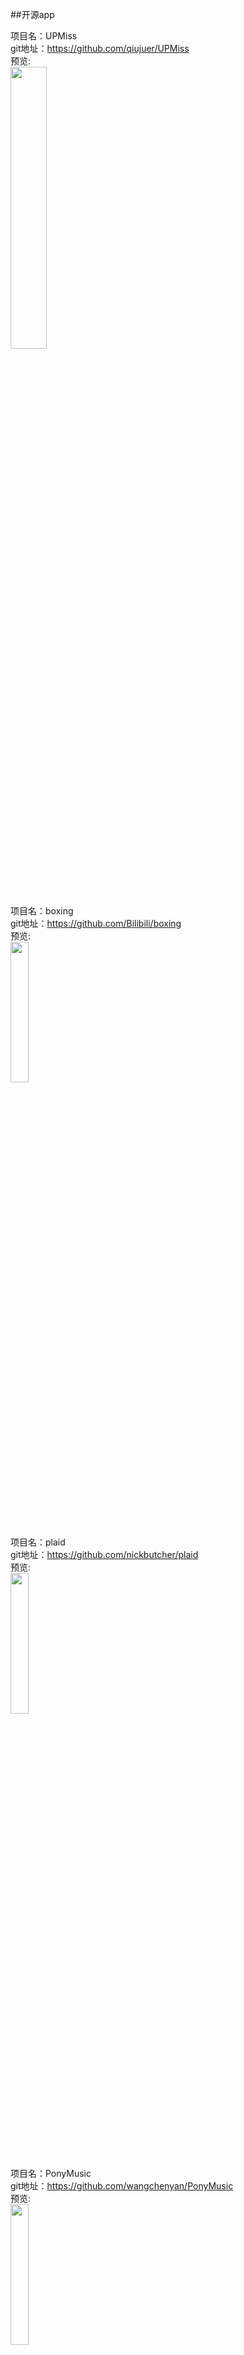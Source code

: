 
##开源app<br>





项目名：UPMiss<br>
git地址：https://github.com/qiujuer/UPMiss<br>
预览:<br>
<img src="https://raw.githubusercontent.com/qiujuer/UPMiss/master/arts/shot.png" width="34%" />

项目名：boxing<br>
git地址：https://github.com/Bilibili/boxing<br>
预览:<br>
<img src="https://github.com/Bilibili/boxing/raw/master/screenshot/multi_image.webp" width="24%" />

项目名：plaid<br>
git地址：https://github.com/nickbutcher/plaid<br>
预览:<br>
<img src="https://github.com/nickbutcher/plaid/raw/master/screenshots/plaid_demo.gif" width="24%" />

项目名：PonyMusic<br>
git地址：https://github.com/wangchenyan/PonyMusic<br>
预览:<br>
<img src="https://raw.githubusercontent.com/wangchenyan/PonyMusic/master/app/src/main/res/drawable-xxhdpi/ic_launcher.png" width="24%" />

项目名：Translator<br>
git地址：https://github.com/marktony/Translator<br>
预览:<br>
<img src="https://github.com/marktony/Translator/raw/master/screenshots/0.png" width="30%" />

项目名：UGank<br>
git地址：https://github.com/Bakumon/UGank<br>
预览:<br>
<img src="https://github.com/Bakumon/UGank/raw/master/art/ugank1.png" width="30%" />

项目名：remusic<br>
git地址：https://github.com/aa112901/remusic<br>
预览:<br>
<img src="https://github.com/aa112901/remusic/raw/master/screenshot/device-2016-08-18-213206.png" width="30%" />

项目名：HatkeMessenger<br>
git地址：https://github.com/webianks/HatkeMessenger<br>
预览:<br>
<img src="https://github.com/webianks/HatkeMessenger/raw/master/screens/screen2.png" width="30%" />

项目名：MusicBobber<br>
git地址：https://github.com/Cleveroad/MusicBobber<br>
预览:<br>
<img src="https://github.com/Cleveroad/MusicBobber/raw/master/images/demo.gif" width="30%" />

项目名：EZScreenshot<br>
git地址：https://github.com/zty5678/EZScreenshot<br>
预览:<br>
<img src="https://github.com/zty5678/EZScreenshot/raw/master/art/screenshots/3.png" width="30%" />

项目名：Puff-Android<br>
git地址：https://github.com/PuffOpenSource/Puff-Android<br>
预览:<br>
<img src="https://github.com/PuffOpenSource/Puff-Android/raw/master/img/screenshots/SC_08_KeyboardDialog.png" width="30%" />

项目名：KuaiChuan<br>
git地址：https://github.com/mayubao/KuaiChuan<br>
预览:<br>
<img src="https://github.com/mayubao/KuaiChuan/raw/master/ScreenShot/fs_1.gif" width="30%" />

项目名：AisenWeiBo<br>
git地址：https://github.com/wangdan/AisenWeiBo<br>
解释：<br>
新浪微博第三方Android客户端<br>
预览:<br>
<img src="https://github.com/wangdan/AisenWeibo/raw/master/resource/444.gif" width="30%" />

项目名：MyDiary<br>
git地址：https://github.com/erttyy8821/MyDiary<br>
解释：<br>
In the Movie "-your name.-" (君の名は。, 你的名字) , "My Diary" of android version is.<br>
预览:<br>
<img src="https://github.com/erttyy8821/MyDiary/raw/master/screenshot/s_0.png" width="30%" />

项目名：likequanmintv<br>
git地址：https://github.com/a371166028/likequanmintv<br>
解释：<br>
基于MVP的Retrofit2(okhttp3)+rxjava+dagger2+greendao+glide+rtmp直播。该项目系仿全民TV,属于独立开发者作品,仅供参考学习<br>
预览:<br>
<img src="https://camo.githubusercontent.com/aafb4558f73227e6f896edb55d2f9431932b3ac6/687474703a2f2f696d672e626c6f672e6373646e2e6e65742f3230313631323031303934383231393736" width="30%" />

项目名：murmur<br>
git地址：https://github.com/nekocode/murmur<br>
解释：<br>
Murmur 是一个带 白噪声 效果的豆瓣电台第三方客户端<br>
预览:<br>
<img src="https://github.com/nekocode/murmur/raw/master/art/screenshot2.png" width="30%" />

项目名：jianshi<br>
git地址：https://github.com/wingjay/jianshi<br>
解释：<br>
A Full-Stack mobile app, including Android & Server, Simple-Poem 简诗. You can write poem in graceful & traditional Chinese style. http://www.jianshu.com/p/cf496fc408b2<br>
预览:<br>
<img src="https://github.com/wingjay/jianshi/raw/master/material/screenshots/with_phone/3.PNG" width="30%" />

项目名：FastApp<br>
git地址：https://github.com/closedevice/FastApp<br>
解释：<br>
FastApp是一个轻量级急速开发框架，基于Fragment+RxJava+Retrofit 2.0+Glide+Realm构建，采用Material Design设计风格，帮助开发者快速构建轻量级应用<br>
预览:<br>
<img src="https://raw.githubusercontent.com/closedevice/FastApp/master/screenshots/gan.png" width="30%" />

项目名：Potier<br>
git地址：https://github.com/florent37/Potier<br>
解释：<br>
Designed for Android Lollipop<br>
预览:<br>
<img src="https://raw.githubusercontent.com/florent37/Potier/master/screenshots/home1_small.png" width="30%" />

项目名：glucosio-android<br>
git地址：https://github.com/Glucosio/glucosio-android<br>
解释：<br>
Glucosio Android App<br>
预览:<br>
<img src="https://cloud.githubusercontent.com/assets/5623301/14087778/f02be08c-f52b-11e5-9ff3-15bc5670cddb.png" width="30%" />

项目名：BookReader<br>
git地址：https://github.com/JustWayward/BookReader<br>
解释：<br>
任阅小说阅读器，高仿追书神器，实现追书推荐、标签检索、翻书效果、文章阅读、缓存章节、日夜间模式、文本朗读等功能<br>
预览:<br>
<img src="https://github.com/JustWayward/BookReader/raw/master/screenshot/home_zhuishu.png?raw=true" width="30%" />

项目名：LingDong2.0<br>
git地址：https://github.com/zhoubowen-sky/LingDong2.0<br>
解释：<br>
“面对面文件快传”，Android端灵动快传，安卓互传文件，局域网，无网传输文件，Android，file transfer<br>
预览:<br>
<img src="https://github.com/zhoubowen-sky/LingDong2.0/raw/master/github-images-folder/yaokongdiannao.jpg" width="30%" />

项目名：Filmy<br>
git地址：https://github.com/salRoid/Filmy<br>
解释：<br>
Awesome material designed movie app powered by tmdb and trakt<br>
预览:<br>
<img src="https://camo.githubusercontent.com/c8c6ffb5294c3a1536bf928e3e0ab56fe699a2c6/687474703a2f2f7777772e77656269616e6b732e636f6d2f66696c6d792f66696c6d792e706e67" width="30%" />

项目名：Recovery<br>
git地址：https://github.com/Sunzxyong/Recovery<br>
解释：<br>
A crash recovery framework<br>
预览:<br>
<img src="https://camo.githubusercontent.com/62290027e0fe7bbd3863016bcf2e2942dc1b0a51/687474703a2f2f3778737778662e636f6d322e7a302e676c622e71696e697563646e2e636f6d2f626c6f672f5265636f766572795f6d61696e2e706e67" width="30%" />

项目名：fir.flight<br>
git地址：https://github.com/ryanhoo/fir.flight<br>
解释：<br>
An android version Test Flight by using the testing app distribution service provided by fir.im<br>
预览:<br>
<img src="https://github.com/ryanhoo/fir.flight/raw/develop/materials/Artboard-Overview-v2.0.png" width="30%" />

项目名：PixPic<br>
git地址：https://github.com/Yalantis/PixPic<br>
解释：<br>
PixPic, a Photo Editing App<br>
预览:<br>
<img src="https://github.com/Yalantis/PixPic/raw/master/Screenshots/5.5%20Device%204.jpg" width="30%" />

项目名：Gank<br>
git地址：https://github.com/JohnnyShieh/Gank<br>
解释：<br>
An unofficial client of gank.io, based on Flux pattern and Rx series.<br>
预览:<br>
<img src="https://github.com/JohnnyShieh/Gank/raw/master/screenshots/today.jpg" width="30%" />

项目名：zikobot<br>
git地址：https://github.com/joxad/zikobot<br>
解释：<br>
This project is an open-source alarm using Spotify SDK + Databinding + Dagger 2 <br>
预览:<br>
<img src="https://github.com/joxad/zikobot/raw/master/images/light_playstore.png" width="30%" />

项目名：EasyGank<br>
git地址：https://github.com/CaMnter/EasyGank<br>
解释：<br>
The project build framework based on the Rx series and MVP pattern. http://gank.io/ <br>
预览:<br>
<img src="https://camo.githubusercontent.com/249ddcb0d2d2063e51c71e172724e3f231b1c684/687474703a2f2f7777342e73696e61696d672e636e2f6c617267652f3030366c5045633967773166333074676634326e686a333161793239386e65352e6a7067" width="30%" />

项目名：Luban-Circle-Demo<br>
git地址：https://github.com/huijimuhe/Luban-Circle-Demo<br>
解释：<br>
仿朋友圈按顺序上传图片至七牛，基于luban算法压缩<br>
预览:<br>
<img src="https://github.com/huijimuhe/Luban-Circle-Demo/raw/master/art/device-2016-08-05-122301.png" width="30%" />

项目名：Notes<br>
git地址：https://github.com/lguipeng/Notes<br>
解释：<br>
Material Design Notes App<br>
预览:<br>
<img src="https://github.com/lguipeng/Notes/raw/master/screenshot/screenshot_2.png" width="30%" />

项目名：android-cube-app<br>
git地址：https://github.com/liaohuqiu/android-cube-app<br>
解释：<br>
http://cube-sdk.liaohuqiu.net/<br>
预览:<br>
<img src="https://camo.githubusercontent.com/a841fc83f71eb2e3c2438ecf8ca672b280ccb519/687474703a2f2f737261696e2d6769746875622e71696e6975646e2e636f6d2f6c6f61642d6d6f72652f6c6f61642d6d6f72652d666f722d6c6973742d766965772e676966" width="30%" />

项目名：OpenLauncher<br>
git地址：https://github.com/Benny-Kok/OpenLauncher<br>
解释：<br>
Android open source launcher project (Active)<br>
预览:<br>
<img src="https://github.com/Benny-Kok/OpenLauncher/raw/master/DisplayPictures/Screenshot_2016-08-03-20-57-15.png" width="30%" />

项目名：toilet<br>
git地址：https://github.com/vczero/toilet<br>
解释：<br>
厕所在哪（React Native App）<br>
预览:<br>
<img src="https://github.com/vczero/toilet/raw/master/map.png" width="30%" />

项目名：fangDouYu<br>
git地址：https://github.com/cokuscz/fangDouYu<br>
解释：<br>
仿斗鱼app 采用mvp dagger2+retrofit2+rx＋glide<br>



项目名：ferro<br>
git地址：https://github.com/MaksTuev/ferro<br>
解释：<br>
Simple and powerful MVP library for Android<br>
演示:<br>
<img src="https://github.com/MaksTuev/ferro/raw/master/ferro.gif" width="30%" />


项目名：rxjava-webservice-example<br>
git地址：https://github.com/mutexkid/rxjava-webservice-example<br>
解释：<br>
simple comparison between Retrofit with & without RxJava<br>


项目名：AndroidMVPSample<br>
git地址：https://github.com/WuXiaolong/AndroidMVPSample<br>
预览:<br>
<img src="https://camo.githubusercontent.com/d85d22f75cea33eea01829b448c7251ff093f2c7/687474703a2f2f3771356332682e636f6d312e7a302e676c622e636c6f7564646e2e636f6d2f416e64726f696450726f6772616d6d65724c6f676f2e6a7067" width="30%" />

项目名：Material-Movies<br>
git地址：https://github.com/saulmm/Material-Movies<br>
预览:<br>
<img src="https://camo.githubusercontent.com/cb1a7ead648dd745e5b3e4a2600f24a8dc37bbe7/687474703a2f2f616e64726f636f64652e65732f77702d636f6e74656e742f75706c6f6164732f323031352f30332f66616d696c79322e706e67" width="30%" />

项目名：NHentai-android<br>
git地址:https://github.com/FengMoeTeam/NHentai-android<br>
预览:<br>
<img src="https://github.com/FengMoeTeam/NHentai-android/raw/master/art/screenshot_main.png" width="30%"/><br>

项目名：PaperAirplane-Dev-Team/BlackLight<br>
git地址:https://github.com/PaperAirplane-Dev-Team/BlackLight<br>
解释:<br>
A light Sina Weibo client for Android https://black.lighting<br>

项目名：OpenEyes<br>
git地址:https://github.com/xiaohaibin/OpenEyes<br>
预览:<br>
<img src="https://github.com/xiaohaibin/OpenEyes/raw/master/screenshots/001.jpg" width="30%"/><br>

项目名：MoeQuest<br>
git地址:https://github.com/HotBitmapGG/MoeQuest<br>
预览:<br>
<img src="https://github.com/HotBitmapGG/MoeQuest/raw/master/meizi_pic/03.png?raw=true" width="30%"/><br>

项目名：Constraints<br>
git地址:https://github.com/hitherejoe/Constraints<br>
预览:<br>
<img src="https://github.com/hitherejoe/Constraints/raw/master/images/constraintlayout.png" width="30%"/><br>

项目名：CoCoin<br>
git地址:https://github.com/Nightonke/CoCoin<br>
预览:<br>
<img src="https://github.com/Nightonke/CoCoin/raw/master/PNG/CoCoin_White_Bg.png" width="30%"/><br>

项目名：T-MVP<br>
git地址:https://github.com/north2014/T-MVP<br>
预览:<br>
<img src="https://camo.githubusercontent.com/8f5227054ccf8722ed44796d3e76bc5619e2cc6f/687474703a2f2f75706c6f61642d696d616765732e6a69616e7368752e696f2f75706c6f61645f696d616765732f3735313836302d306263633062343963336162313361332e6a70673f696d6167654d6f6772322f6175746f2d6f7269656e742f7374726970253743696d61676556696577322f322f772f31323430" width="30%"/><br>

项目名：murmur<br>
git地址:https://github.com/nekocode/murmur<br>
预览:<br>
<img src="https://github.com/nekocode/murmur/raw/master/art/screenshot3.png" width="30%"/><br>

项目名：CarAssistant<br>
git地址:https://github.com/qyxxjd/CarAssistant<br>
预览:<br>
<img src="https://github.com/qyxxjd/CarAssistant/raw/master/screenshots/Screenshot001.png?raw=true" width="30%"/><br>

项目名：520Linkee<br>
git地址:https://github.com/GrayJIAXU/520Linkee<br>
预览:<br>
<img src="https://camo.githubusercontent.com/73c04ce59469697bfc1ee6987a031f8b9bf8a294/687474703a2f2f75706c6f61642d696d616765732e6a69616e7368752e696f2f75706c6f61645f696d616765732f323030343336322d616364393736356633386161363962372e706e673f696d6167654d6f6772322f6175746f2d6f7269656e742f7374726970253743696d61676556696577322f322f772f31323430" width="30%"/><br>


项目名：open-event-android<br>
git地址:https://github.com/fossasia/open-event-android<br>
预览:<br>
<img src="https://camo.githubusercontent.com/e849f761ca58613ef4c669e61c35e35c5ab87f9c/68747470733a2f2f696d672e796f75747562652e636f6d2f76692f6e354734797733742d2d552f302e6a7067" width="30%"/><br>

项目名：react-native-demo<br>
git地址:https://github.com/Trinea/react-native-demo<br>
预览:<br>
<img src="https://camo.githubusercontent.com/14ad31d130082a6bf1081dac0af551d59091c1a3/687474703a2f2f702e636f64656b6b2e636f6d2f696d616765732f77656978696e2d636f64656b6b2d3136302e6a7067" width="30%"/><br>

项目名：SuperMvp<br>
git地址:https://github.com/liuyanggithub/SuperMvp<br>
预览:<br>
<img src="https://github.com/liuyanggithub/SuperMvp/raw/master/picture1.gif" width="30%"/><br>

项目名：MarkdownEditors<br>
git地址:https://github.com/qinci/MarkdownEditors<br>
预览:<br>
<img src="https://github.com/qinci/MarkdownEditors/raw/master/image/image_new_01.jpg" width="30%"/><br>

项目名：SeeWeather<br>
git地址:https://github.com/xcc3641/SeeWeather<br>
预览:<br>
<img src="https://github.com/xcc3641/SeeWeather/raw/master/images/day.png" width="30%"/><br>

项目名：ignite<br>
git地址:https://github.com/infinitered/ignite<br>
预览:<br>
<img src="https://github.com/infinitered/ignite/raw/master/_art/screens.gif" width="30%"/><br>

项目名：PackageTracker<br>
git地址:https://github.com/fython/PackageTracker<br>
预览:<br>
<img src="https://github.com/fython/PackageTracker/raw/master/art/web_hi_res_512.png" width="30%"/><br>

项目名：EasyWeather<br>
git地址:https://github.com/code-crusher/EasyWeather<br>
预览:<br>
<img src="https://github.com/code-crusher/EasyWeather/raw/master/images/screenshot.png" width="30%"/><br>

项目名：quill<br>
git地址:https://github.com/vickychijwani/quill<br>
预览:<br>
<img src="https://camo.githubusercontent.com/3667c6d3c932088abb6305982635399c6990f952/68747470733a2f2f646c2e64726f70626f7875736572636f6e74656e742e636f6d2f752f333033373833312f7175696c6c2d6769746875622f666561747572652d677261706869632e706e67" width="30%"/><br>

项目名：BookShelf<br>
git地址:https://github.com/iHaPBoy/BookShelf<br>
预览:<br>
<img src="https://camo.githubusercontent.com/52dad44165bc8cfdbec1214f9008dcce0539967e/687474703a2f2f7777312e73696e61696d672e636e2f6c617267652f303036744e6252776a77316635386e7575337163786a33306a303069636d7976" width="30%"/><br>


项目名：RxWeather<br>
git地址:https://github.com/SmartDengg/RxWeather<br>
预览:<br>
<img src="https://github.com/SmartDengg/RxWeather/raw/master/images/RxWeather.gif" width="30%" /><br>

项目名：material-intro<br>
git地址:https://github.com/HeinrichReimer/material-intro<br>
预览:<br>
<img src="https://camo.githubusercontent.com/c0837d13fd6f45b0f77b9723962d3716abac188e/687474703a2f2f692e696d6775722e636f6d2f686d686e7a55622e706e67" width="30%" /><br>

项目名：talalarmo<br>
git地址:https://github.com/trikita/talalarmo<br>
预览:<br>
<img src="https://github.com/trikita/talalarmo/raw/master/artwork/setting-alarm.png"width="30%"  /><br>

项目名：Weather-Lite<br>
git地址:https://github.com/ZhangQinglian/Weather-Lite<br>
预览:<br>
<img src="https://camo.githubusercontent.com/3b934017c8122e0b8301c26543ac8ed56dac5458/687474703a2f2f37787072676e2e636f6d312e7a302e676c622e636c6f7564646e2e636f6d2f6465766963652d323031362d30352d31372d3137333131352e706e67"width="30%"  /><br>

项目名：V2EX<br>
git地址:https://github.com/zzhoujay/V2EX<br>
预览:<br>
<img src="https://camo.githubusercontent.com/dc95dc01c861cb6cde98a9dfdb92cf49b0555407/687474703a2f2f6769742e6f736368696e612e6e65742f75706c6f6164732f696d616765732f323031352f303732382f3230333531355f64386430323635315f3134313030392e706e67" width="30%" /><br>



项目名：WeexOne<br>
git地址: https://github.com/dodola/WeexOne<br>
预览:<br>
<img src="https://github.com/dodola/WeexOne/raw/master/images/1.png" width="30%" /><br>

项目名：YouJoin-Android<br>
git地址: https://github.com/FreedomZZQ/YouJoin-Android<br>
预览:<br>
<img src="https://camo.githubusercontent.com/f1696632a3b0c5b501ef04120c021dc50df07542/687474703a2f2f37767a726a302e636f6d312e7a302e676c622e636c6f7564646e2e636f6d2f796f756a6f696e2d616e64726f69642d312d77656c636f6d652e706e673f696d616765566965772f322f772f343030" width="30%" /><br>


项目名：Omni-Notes<br>
git地址: https://github.com/federicoiosue/Omni-Notes<br>
预览:<br>
<img src="https://raw.githubusercontent.com/federicoiosue/Omni-Notes/develop/etc/play_store_pics/02.png" width="30%" /><br>

项目名：GanHuoIO<br>
git地址: https://github.com/burgessjp/GanHuoIO<br>
预览:<br>
<img src="https://camo.githubusercontent.com/5705342b90d614dc2c675da9be36c7c6d27df5b5/687474703a2f2f75706c6f61642d696d616765732e6a69616e7368752e696f2f75706c6f61645f696d616765732f3632333530342d336137353433653465363530636434612e6a70673f696d6167654d6f6772322f6175746f2d6f7269656e742f7374726970253743696d61676556696577322f322f772f31323430" width="30%" /><br>

项目名：BiliPlayer<br>
git地址: https://github.com/liujia95/BiliPlayer<br>
预览:<br>
<img src="https://camo.githubusercontent.com/bef8fe75d16ddc0950a98a437b221d9103e0f364/687474703a2f2f692e696d6775722e636f6d2f42766b6978716c2e6a7067" width="30%" /><br>

项目名：Mondroid<br>
git地址: https://github.com/hitherejoe/Mondroid<br>
预览:<br>
<img src="https://github.com/hitherejoe/Mondroid/raw/master/images/mondroid_screens.png" width="30%" /><br>

项目名：Girls<br>
git地址: https://github.com/Gracker/Girls<br>
预览:<br>
<img src="https://github.com/Gracker/Girls/raw/master/preview/preview_girls.png" /><br>

项目名：OhMyBiliBili<br>
git地址: https://github.com/HotBitmapGG/OhMyBiliBili<br>
预览:<br>
<img src="https://github.com/HotBitmapGG/OhMyBiliBili/raw/OhMyBiliBili/bilibiliPic/01.jpg?raw=true" width="30%" /><br>

项目名：onyx<br>
git地址: https://github.com/hanuor/onyx<br>
预览:<br>
<img src="https://github.com/hanuor/onyx/raw/master/anim2.gif" width="30%" /><br>

项目名：Tiny-note<br>
git地址: https://github.com/gougouccnu/Tiny-note<br>
预览:<br>
<img src="https://camo.githubusercontent.com/51090a107b7f51acc18692c8944d02bf786ce806/687474703a2f2f6f38316c6a68656a662e626b742e636c6f7564646e2e636f6d2f6e6577506963332e6a70673f696d61676556696577322f312f772f3237302f682f3438302f712f3735" width="30%" /><br>

项目名：Android-Material-Themes-Demo<br>
git地址: https://github.com/StevenByle/Android-Material-Themes-Demo<br>
预览:<br>
<img src="https://github.com/StevenByle/Android-Material-Themes-Demo/raw/master/README%20Content/Material%20Theme%20Variations.png" width="30%" /><br>

项目名：BaseAnimation<br>
git地址: https://github.com/z56402344/BaseAnimation<br>
预览:<br>
<img src="https://camo.githubusercontent.com/88cc44e21784fdeb62c90d1cf9b0d0baa16a626b/687474703a2f2f696d672e626c6f672e6373646e2e6e65742f3230313430323130323232313336353738" width="30%" /><br>

项目名：WeiBo<br>
git地址: https://github.com/wenmingvs/WeiBo<br>
预览:<br>
<img src="https://camo.githubusercontent.com/975ec2a5125d79881b712579495f49d74cec989c/687474703a2f2f7777312e73696e61696d672e636e2f6d773639302f3639316363313531677731663372746e3033696d626a323037693064637766662e6a7067" width="30%" /><br>

项目名：H-Viewer<br>
git地址: https://github.com/PureDark/H-Viewer<br>
预览:<br>
<img src="https://github.com/PureDark/H-Viewer/raw/master/images/1.png" width="30%" /><br>

项目名：HeartBeat<br>
git地址: https://github.com/maxiee/HeartBeat<br>
预览:<br>
<img src="https://github.com/maxiee/HeartBeat/raw/master/screenshot.png" width="30%" /><br>

项目名：awesome-android-ui<br>
git地址：https://github.com/wasabeef/awesome-android-ui<br>
预览:<br>
無，收納項目，吊的起飛<br>

项目名：stock-hawk-app<br>
git地址：https://github.com/DmitryMalkovich/stock-hawk-app<br>
预览:<br>
<img src="https://cloud.githubusercontent.com/assets/2931932/15270441/95bb27c6-1a28-11e6-8534-fdb3d9c13b8d.png" width="30%" /><br>

项目名 :Douya<br>
git地址：https://github.com/DreaminginCodeZH/Douya<br>
预览:<br>
<img src="https://github.com/DreaminginCodeZH/Douya/raw/master/screenshot/00-main.png" width="30%" /><br>

项目名：visual-goodies<br>
git地址：https://github.com/alexive/visual-goodies<br>
预览:<br>
![](https://github.com/alexive/visual-goodies/raw/master/images/sample1.gif) <br>

项目名：CNBlog<br>
git地址：https://github.com/yjxandroid/CNBlog<br>
预览:<br>
![](https://camo.githubusercontent.com/0e83d2951476b3105b4e248771770e95a9988eb1/687474703a2f2f7777312e73696e61696d672e636e2f6c617267652f61313734633633336777316572723139776b78377767323062343068736e70642e676966) <br>

项目名：Girls<br>
git地址：https://github.com/flyou/Girls<br>
预览:<br>
<img src="https://camo.githubusercontent.com/dad20e62ad7b0ef408b10b3f4f668602f666cb30/687474703a2f2f37786c3764792e636f6d312e7a302e676c622e636c6f7564646e2e636f6d2f6465766963652d323031362d30342d32322d3030333534342e706e67" width="30%" /><br>

项目名：SimplifyReader<br>
git地址:https://github.com/SkillCollege/SimplifyReader<br>
预览:<br>
<img src="https://raw.githubusercontent.com/SkillCollege/server/master/SimplifyReader/images/project.gif" width="30%" /><br>

项目名：superCleanMaster<br>
git地址:https://github.com/joyoyao/superCleanMaster<br>
预览:<br>
<img src="https://github.com/joyoyao/superCleanMaster/raw/master/screenshot/home.jpg" width="30%" /><br>

项目名：f8app<br>
git地址：https://github.com/fbsamples/f8app<br>
预览:<br>
<img src="https://github.com/fbsamples/f8app/raw/master/.github/screenshot-app@2x.png" width="30%" /><br>

项目名：Baby<br>
git地址：https://github.com/rogerou/Baby<br>
预览:<br>
<img src="https://github.com/rogerou/Baby/raw/master/art/Screenshot_20160214-173027.png" width="30%" /><br>


项目名：popular-movies-app<br>
git地址：https://github.com/DmitryMalkovich/popular-movies-app<br>
预览:<br>
<img src="https://cloud.githubusercontent.com/assets/2931932/14224948/c983f498-f8b8-11e5-98d4-ef084e4ad34b.png" width="30%" /><br>

项目名：AndroidCubeDemo<br>
git地址：https://github.com/geminiwen/AndroidCubeDemo<br>
预览:<br>
![](https://camo.githubusercontent.com/54d49e4ca0edfee9db04bb9dcd00e125c9b46d8f/687474703a2f2f7777322e73696e61696d672e636e2f6c617267652f35646435343133316777316577687a743364617137673230663030716f6232612e676966) <br>


项目名：MicroReader<br>
git地址：https://github.com/YiuChoi/MicroReader<br>
预览:<br>
<img src="https://github.com/YiuChoi/MicroReader/raw/master/screenshot/Screenshot_20160503-085853.png" width="30%" />

项目名：DanmakuFlameMaster<br>
git地址https://github.com/Bilibili/DanmakuFlameMaster<br>
预览:<br>
<img src="https://camo.githubusercontent.com/5d619b8e479e2c618150278cad3eb1c8e6a1d36d/68747470733a2f2f7261772e6769746875622e636f6d2f637469616f2f637469616f2e6769746875622e696f2f6d61737465722f696d616765732f617070732f62696c692e706e673f7261773d74727565" width="30%" />

项目名：AndroidRuler<br>
git地址：
https://github.com/dalong982242260/AndroidRuler<br>
解释:<br>
android自定义尺子收集demo<br>
预览：<br>
<img src="https://github.com/dalong982242260/AndroidRuler/raw/master/img/ruler_3.png" width="30%" />

项目名：XhsWelcomeAnim<br>
git地址：https://github.com/w446108264/XhsWelcomeAnim<br>
预览:<br>
<img src="https://raw.githubusercontent.com/w446108264/XhsWelcomeAnim/master/output/show.gif" width="30%" />

项目名：Meizhi<br>
git地址：https://github.com/drakeet/Meizhi<br>
预览:<br>
<img src="https://github.com/drakeet/Meizhi/raw/master/screenshots/s0.png" width="30%" />

项目名：RXRetrofitDaggerMvpDemo<br>
git地址：https://github.com/tuozhaobing/RXRetrofitDaggerMvpDemo<br>
预览:<br>
![](https://github.com/tuozhaobing/RXRetrofitDaggerMvpDemo/raw/master/ScreenShots/2016-04-12%2000:57:09屏幕截图.png) <br>

项目名：PhotoNoter<br>
git地址：https://github.com/yydcdut/PhotoNoter<br>
预览:<br>
<img src="https://raw.githubusercontent.com/yydcdut/PhotoNoter/master/screenshot/animation.gif" width="30%" />

项目名：CNode-Material-Design<br>
git地址：https://github.com/TakWolf/CNode-Material-Design<br>
预览:<br>
<img src="https://github.com/TakWolf/CNode-Material-Design/raw/develop/art/screenshot_s02.png" width="30%" />


项目名：Moose<br>
git地址：https://github.com/Harlber/Moose<br>
预览:<br>
<img src="https://github.com/Harlber/Moose/raw/master/art/image_drawer.png" width="30%" />

项目名：GeometricWeather<br>
git地址：https://github.com/WangDaYeeeeee/GeometricWeather<br>
预览:<br>
<img src="https://github.com/WangDaYeeeeee/GeometricWeather/raw/master/preview/enframe_2016-02-09-08-25-001.png" width="30%" />

